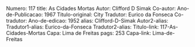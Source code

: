 Numero: 117
title: As Cidades Mortas
Autor: Clifford D Simak
Co-autor: 
Ano-de-Publicacao: 1967
Titulo-original: City
Tradutor: Eurico da Fonseca
Co-tradutor: 
Ano-de-edicao: 1952
alias: Clifford-D-Simak
Autor2-alias: 
Tradutor1-alias: Eurico-da-Fonseca
Tradutor2-alias: 
Titulo-link: 117-As-Cidades-Mortas
Capa: Lima de Freitas
pags: 253
Capa-link: Lima-de-Freitas